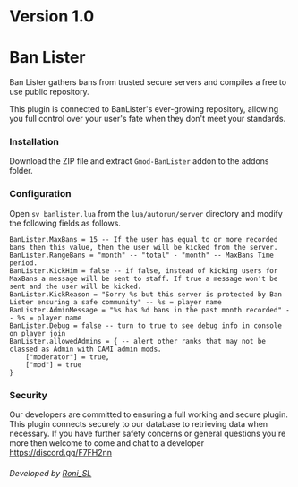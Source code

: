 # Version 1.0

# Ban Lister

Ban Lister gathers bans from trusted secure servers and compiles a free to use public repository.

This plugin is connected to BanLister's ever-growing repository, allowing you full control over your user's fate when they don't meet your standards.

### Installation

Download the ZIP file and extract ```Gmod-BanLister``` addon to the addons folder.

### Configuration

Open ```sv_banlister.lua``` from the ```lua/autorun/server``` directory and modify the following fields as follows.
```
BanLister.MaxBans = 15 -- If the user has equal to or more recorded bans then this value, then the user will be kicked from the server.
BanLister.RangeBans = "month" -- "total" - "month" -- MaxBans Time period.
BanLister.KickHim = false -- if false, instead of kicking users for MaxBans a message will be sent to staff. If true a message won't be sent and the user will be kicked.
BanLister.KickReason = "Sorry %s but this server is protected by Ban Lister ensuring a safe community" -- %s = player name
BanLister.AdminMessage = "%s has %d bans in the past month recorded" -- %s = player name
BanLister.Debug = false -- turn to true to see debug info in console on player join
BanLister.allowedAdmins = { -- alert other ranks that may not be classed as Admin with CAMI admin mods.
	["moderator"] = true,
	["mod"] = true
}
```

### Security

Our developers are committed to ensuring a full working and secure plugin. This plugin connects securely to our database to retrieving data when necessary. If you have further safety concerns or general questions you're more then welcome to come and chat to a developer https://discord.gg/F7FH2nn

###### Developed by [Roni_SL](https://steamcommunity.com/id/roni_sl/)
